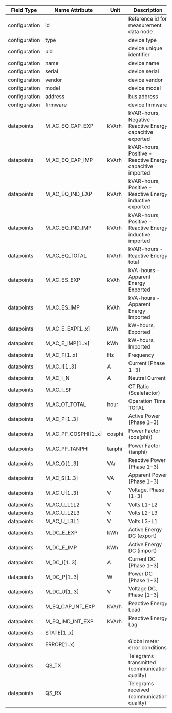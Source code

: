 | Field Type    | Name Attribute       | Unit   | Description                                                | Value | Required | Example                      | Version |
|---------------|----------------------|--------|------------------------------------------------------------|-------|----------|------------------------------|---------|
| configuration | id                   |        | Reference id for measurement data node                     |       | x        | <device id=“1“ type=“meter“> | 2.0.1   |
| configuration | type                 |        | device type                                                | meter | x        | <device id=“1“ type=“meter“> | 2.0.1   |
| configuration | uid                  |        | device unique identifier                                   |       | x        | <uid>MET12345</uid>          | 2.0.1   |
| configuration | name                 |        | device name                                                |       |          | <name>Meter A</name>         | 2.0.1   |
| configuration | serial               |        | device serial                                              |       |          | <serial>MET11.22.33</serial> | 2.0.1   |
| configuration | vendor               |        | device vendor                                              |       |          | <vendor>vendor 123</vendor>  | 2.0.1   |
| configuration | model                |        | device model                                               |       |          | <model></model>              | 2.0.1   |
| configuration | address              |        | bus address                                                |       |          | <address>1</address>         | 2.0.1   |
| configuration | firmware             |        | device firmware                                            |       |          | <firmware>1.23.3</firmware>  | 2.0.1   |
| datapoints    | M_AC_EQ_CAP_EXP      | kVArh  | kVAR-hours, Negative - Reactive Energy capacitive exported |       |          |                              |         |
| datapoints    | M_AC_EQ_CAP_IMP      | kVArh  | kVAR-hours, Positive - Reactive Energy capacitive imported |       |          |                              |         |
| datapoints    | M_AC_EQ_IND_EXP      | kVArh  | kVAR-hours, Positive - Reactive Energy inductive exported  |       |          |                              |         |
| datapoints    | M_AC_EQ_IND_IMP      | kVArh  | kVAR-hours, Positive - Reactive Energy inductive imported  |       |          |                              |         |
| datapoints    | M_AC_EQ_TOTAL        | kVArh  | kVAR-hours - Reactive Energy total                         |       |          |                              |         |
| datapoints    | M_AC_ES_EXP          | kVAh   | kVA-hours - Apparent Energy Exported                       |       |          |                              |         |
| datapoints    | M_AC_ES_IMP          | kVAh   | kVA-hours - Apparent Energy Imported                       |       |          |                              |         |
| datapoints    | M_AC_E_EXP[1..x]     | kWh    | kW-hours, Exported                                         |       |          |                              |         |
| datapoints    | M_AC_E_IMP[1..x]     | kWh    | kW-hours, Imported                                         |       |          |                              |         |
| datapoints    | M_AC_F[1..x]         | Hz     | Frequency                                                  |       |          |                              |         |
| datapoints    | M_AC_I[1..3]         | A      | Current [Phase 1-3]                                        |       |          |                              |         |
| datapoints    | M_AC_I_N             | A      | Neutral Current                                            |       |          |                              |         |
| datapoints    | M_AC_I_SF            |        | CT Ratio (Scalefactor)                                     |       |          |                              |         |
| datapoints    | M_AC_OT_TOTAL        | hour   | Operation Time TOTAL                                       |       |          |                              |         |
| datapoints    | M_AC_P[1..3]         | W      | Active Power [Phase 1-3]                                   |       |          |                              |         |
| datapoints    | M_AC_PF_COSPHI[1..x] | cosphi | Power Factor (cos(phi))                                    |       |          |                              |         |
| datapoints    | M_AC_PF_TANPHI       | tanphi | Power Factor (tanphi)                                      |       |          |                              |         |
| datapoints    | M_AC_Q[1..3]         | VAr    | Reactive Power [Phase 1-3]                                 |       |          |                              |         |
| datapoints    | M_AC_S[1..3]         | VA     | Apparent Power [Phase 1-3]                                 |       |          |                              |         |
| datapoints    | M_AC_U[1..3]         | V      | Voltage, Phase [1-3]                                       |       |          |                              |         |
| datapoints    | M_AC_U_L1L2          | V      | Volts L1-L2                                                |       |          |                              |         |
| datapoints    | M_AC_U_L2L3          | V      | Volts L2-L3                                                |       |          |                              |         |
| datapoints    | M_AC_U_L3L1          | V      | Volts L3-L1                                                |       |          |                              |         |
| datapoints    | M_DC_E_EXP           | kWh    | Active Energy DC (export)                                  |       |          |                              |         |
| datapoints    | M_DC_E_IMP           | kWh    | Active Energy DC (import)                                  |       |          |                              |         |
| datapoints    | M_DC_I[1..3]         | A      | Current DC [Phase 1-3]                                     |       |          |                              |         |
| datapoints    | M_DC_P[1..3]         | W      | Power DC [Phase 1-3]                                       |       |          |                              |         |
| datapoints    | M_DC_U[1..3]         | V      | Voltage DC, Phase [1-3]                                    |       |          |                              |         |
| datapoints    | M_EQ_CAP_INT_EXP     | kVArh  | Reactive Energy Lead                                       |       |          |                              |         |
| datapoints    | M_EQ_IND_INT_EXP     | kVArh  | Reactive Energy Lag                                        |       |          |                              |         |
| datapoints    | STATE[1..x]          |        |                                                            |       |          |                              |         |
| datapoints    | ERROR[1..x]          |        | Global meter error conditions                              |       |          |                              |         |
| datapoints    | QS_TX                |        | Telegrams transmitted (communication quality)              |       |          |                              |         |
| datapoints    | QS_RX                |        | Telegrams received (communication quality)                 |       |          |                              |         |
